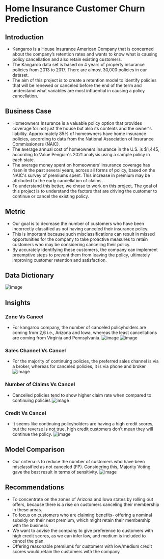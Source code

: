 # Home Insurance Customer Churn Prediction
## Introduction
* Kangaroo is a House Insurance American Company that is concerned about the company’s retention rates and wants to know what is causing policy cancellation and also retain existing customers.
* The Kangaroo data set is based on 4 years of property insurance policies from 2013 to 2017. There are almost 30,000 policies in our dataset.  
* The aim of this project is to create a retention model to identify policies that will be renewed or canceled before the end of the term and understand what variables are most influential in causing a policy cancellation. 
## Business Case
* Homeowners Insurance is a valuable policy option that provides coverage for not just the house but also its contents and the owner's liability. Approximately 85% of homeowners have home insurance policies, according to data from the National Association of Insurance Commissioners (NAIC).
* The average annual cost of homeowners insurance in the U.S. is $1,445, according to Value Penguin's 2021 analysis using a sample policy in each state. 
* The average money spent on homeowners’ insurance coverage has risen in the past several years, across all forms of policy, based on the NAIC's survey of premiums spent. This increase in premium may be attributed to the early cancellation of claims. 
* To understand this better, we chose to work on this project. The goal of this project is to understand the factors that are driving the customer to continue or cancel the existing policy.
## Metric
* Our goal is to decrease the number of customers who have been incorrectly classified as not having canceled their insurance policy. 
* This is important because such misclassifications can result in missed opportunities for the company to take proactive measures to retain customers who may be considering canceling their policy. 
* By accurately identifying these customers, the company can implement preemptive steps to prevent them from leaving the policy, ultimately improving customer retention and satisfaction.
## Data Dictionary
  ![image](https://user-images.githubusercontent.com/48169929/226154408-74f0f330-5bc5-47b8-ba68-868f5f684f18.png)
## Insights
### Zone Vs Cancel
* For kangaroo company, the number of canceled policyholders are coming from 2,6 i.e., Arizona and Iowa, whereas the least cancellations are coming from Virginia and Pennsylvania.
  ![image](https://user-images.githubusercontent.com/48169929/226154432-736822bd-a8e8-43ea-a0eb-4bc71f5fc641.png)
![image](https://user-images.githubusercontent.com/48169929/226154444-ffe45466-7a96-44cb-89f2-b552f0c8b27a.png)
### Sales Channel Vs Cancel
* For the majority of continuing policies, the preferred sales channel is via a broker, whereas for canceled policies, it is via phone and broker
  ![image](https://user-images.githubusercontent.com/48169929/226154526-52d27d62-e056-4bbf-85d5-246a6ee3d8c1.png)
### Number of Claims Vs Cancel
* Cancelled policies tend to show higher claim rate when compared to continuing policies
  ![image](https://user-images.githubusercontent.com/48169929/226154587-b35f0da2-575f-494d-9f83-0d31f4b64310.png)
### Credit Vs Cancel
* It seems like continuing policyholders are having a high credit scores, but the reverse is not true, high credit customers don’t mean they will continue the policy.
  ![image](https://user-images.githubusercontent.com/48169929/226154850-629612d9-555a-44b9-aa48-589761ddabb5.png)
## Model Comparison
  * Our criteria is to reduce the number of customers who have been misclassified as not canceled (FP). Considering this, Majority Voting gave the best result in terms of sensitivity.
  ![image](https://user-images.githubusercontent.com/48169929/226154929-96d6043b-3ff7-48b5-a6e0-f539e65004ee.png)
## Recommendations
* To concentrate on the zones of Arizona and Iowa states by rolling out offers, because there is a rise on customers canceling their membership in these areas.
* To focus on customers who are claiming benefits- offering a nominal subsidy on their next premium, which might retain their membership with the business
* We want to advise the company to give preference to customers with high credit scores, as we can infer low, and medium is included to cancel the plan.
*  Offering reasonable premiums for customers with low/medium credit scores would retain the customers with the company
 


